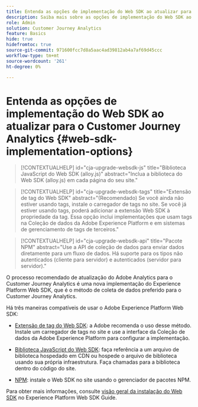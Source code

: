 ```yaml
---
title: Entenda as opções de implementação do Web SDK ao atualizar para o Customer Journey Analytics
description: Saiba mais sobre as opções de implementação do Web SDK ao atualizar para o Customer Journey Analytics
role: Admin
solution: Customer Journey Analytics
feature: Basics
hide: true
hidefromtoc: true
source-git-commit: 971600fcc7d8a5aac4ad39812ab4a7af69d45ccc
workflow-type: tm+mt
source-wordcount: '261'
ht-degree: 0%

---
```


# Entenda as opções de implementação do Web SDK ao atualizar para o Customer Journey Analytics {#web-sdk-implementation-options}

<!-- markdownlint-disable MD034 -->

>[!CONTEXTUALHELP]
>id="cja-upgrade-websdk-js"
>title="Biblioteca JavaScript do Web SDK (alloy.js)"
>abstract="Inclua a biblioteca do Web SDK (alloy.js) em cada página do seu site."

<!-- markdownlint-enable MD034 -->

<!-- markdownlint-disable MD034 -->

>[!CONTEXTUALHELP]
>id="cja-upgrade-websdk-tags"
>title="Extensão de tag do Web SDK"
>abstract="(Recomendado) Se você ainda não estiver usando tags, instale o carregador de tags no site. Se você já estiver usando tags, poderá adicionar a extensão Web SDK à propriedade da tag. Essa opção inclui implementações que usam tags na Coleção de dados da Adobe Experience Platform e em sistemas de gerenciamento de tags de terceiros."

<!-- markdownlint-enable MD034 -->

<!-- markdownlint-disable MD034 -->

>[!CONTEXTUALHELP]
>id="cja-upgrade-websdk-api"
>title="Pacote NPM"
>abstract="Use a API de coleção de dados para enviar dados diretamente para um fluxo de dados. Há suporte para os tipos não autenticados (cliente para servidor) e autenticados (servidor para servidor)."

<!-- markdownlint-enable MD034 -->

O processo recomendado de atualização do Adobe Analytics para o Customer Journey Analytics é uma nova implementação do Experience Platform Web SDK, que é o método de coleta de dados preferido para o Customer Journey Analytics.

Há três maneiras compatíveis de usar o Adobe Experience Platform Web SDK:

* [Extensão de tag do Web SDK](https://experienceleague.adobe.com/en/docs/experience-platform/web-sdk/install/extension): a Adobe recomenda o uso desse método. Instale um carregador de tags no site e use a interface da Coleção de dados da Adobe Experience Platform para configurar a implementação.

* [Biblioteca JavaScript do Web SDK](https://experienceleague.adobe.com/en/docs/experience-platform/web-sdk/install/library): faça referência a um arquivo de biblioteca hospedado em CDN ou hospede o arquivo de biblioteca usando sua própria infraestrutura. Faça chamadas para a biblioteca dentro do código do site.

* [NPM](https://experienceleague.adobe.com/en/docs/experience-platform/web-sdk/install/npm): instale o Web SDK no site usando o gerenciador de pacotes NPM.

Para obter mais informações, consulte [visão geral da instalação do Web SDK](https://experienceleague.adobe.com/en/docs/experience-platform/web-sdk/install/overview) no Experience Platform Web SDK Guide.



